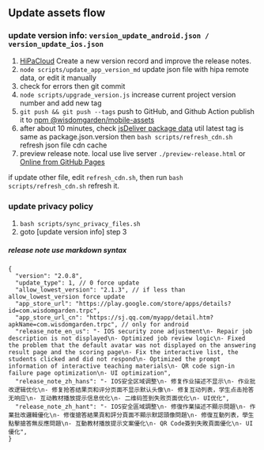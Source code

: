 ## Update assets flow

### update version info: `version_update_android.json / version_update_ios.json`

1. [HiPaCloud](https://hipacloud.com/apps/61246bbeb74fa7ca113500cb/tables/61357f137c852d44c4e9248d) Create a new version record and improve the release notes.
2. `node scripts/update_app_version_md` update json file with hipa remote data, or edit it manually
3. check for errors then git commit
4. `node scripts/upgrade_version.js` increase current project version number and add new tag
5. `git push && git push --tags` push to GitHub, and Github Action publish it to [npm @wisdomgarden/mobile-assets](https://www.npmjs.com/package/@wisdomgarden/mobile-assets)
6. after about 10 minutes, check [jsDeliver package data](https://data.jsdelivr.com/v1/package/npm/@wisdomgarden/mobile-assets) util latest tag is same as package.json.version then `bash scripts/refresh_cdn.sh` refresh json file cdn cache
7. preview release note. local use live server `./preview-release.html` or [Online from GitHub Pages](https://wisdomgardeninc.github.io/mobile-assets/preview-release.html)

if update other file, edit `refresh_cdn.sh`, then run `bash scripts/refresh_cdn.sh` refresh it.

### update privacy policy
1. `bash scripts/sync_privacy_files.sh`
2. goto [update version info] step 3


##### release note use markdown syntax
```
{
  "version": "2.0.8",
  "update_type": 1, // 0 force update
  "allow_lowest_version": "2.1.3", // if less than allow_lowest_version force update
  "app_store_url": "https://play.google.com/store/apps/details?id=com.wisdomgarden.trpc",
  "app_store_url_cn": "https://sj.qq.com/myapp/detail.htm?apkName=com.wisdomgarden.trpc", // only for android
  "release_note_en_us": "- IOS security zone adjustment\n- Repair job description is not displayed\n- Optimized job review logic\n- Fixed the problem that the default avatar was not displayed on the answering result page and the scoring page\n- Fix the interactive list, the students clicked and did not respond\n- Optimized the prompt information of interactive teaching materials\n- QR code sign-in failure page optimization\n- UI optimization",
  "release_note_zh_hans": "- IOS安全区域调整\n- 修复作业描述不显示\n- 作业批改逻辑优化\n- 修复抢答结果页和评分页面不显示默认头像\n- 修复互动列表，学生点击抢答无响应\n- 互动教材播放提示信息优化\n- 二维码签到失败页面优化\n- UI优化",
  "release_note_zh_hant": "- IOS安全區域調整\n- 修復作業描述不顯示問題\n- 作業批改邏輯優化\n- 修復搶答結果頁和評分頁面不顯示默認頭像問題\n- 修復互動列表，學生點擊搶答無反應問題\n- 互動教材播放提示文案優化\n- QR Code簽到失敗頁面優化\n- UI優化",
}
```
